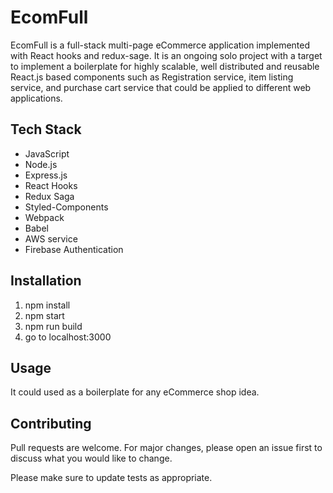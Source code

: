 # EcomFull

EcomFull is a full-stack multi-page eCommerce application implemented with React hooks and redux-sage. It is an ongoing solo project with a target to implement a boilerplate for highly scalable, well distributed and reusable React.js based components such as Registration service, item listing service, and purchase cart service that could be applied to different web applications.


## Tech Stack

- JavaScript
- Node.js
- Express.js
- React Hooks
- Redux Saga
- Styled-Components
- Webpack
- Babel
- AWS service
- Firebase Authentication


## Installation

1. npm install
2. npm start
3. npm run build
4. go to localhost:3000


## Usage

It could used as a boilerplate for any eCommerce shop idea.

## Contributing
Pull requests are welcome. For major changes, please open an issue first to discuss what you would like to change.

Please make sure to update tests as appropriate.


